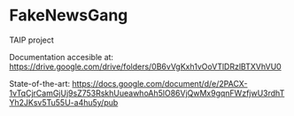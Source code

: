 # FakeNewsGang
TAIP project


Documentation accesible at: https://drive.google.com/drive/folders/0B6vVgKxh1vOoVTlDRzlBTXVhVU0 

State-of-the-art: https://docs.google.com/document/d/e/2PACX-1vTqCjrCamGjUj9sZ753RskhUueawhoAh5lO86VjQwMx9gqnFWzfjwU3rdhTYh2JKsv5Tu55U-a4hu5y/pub
